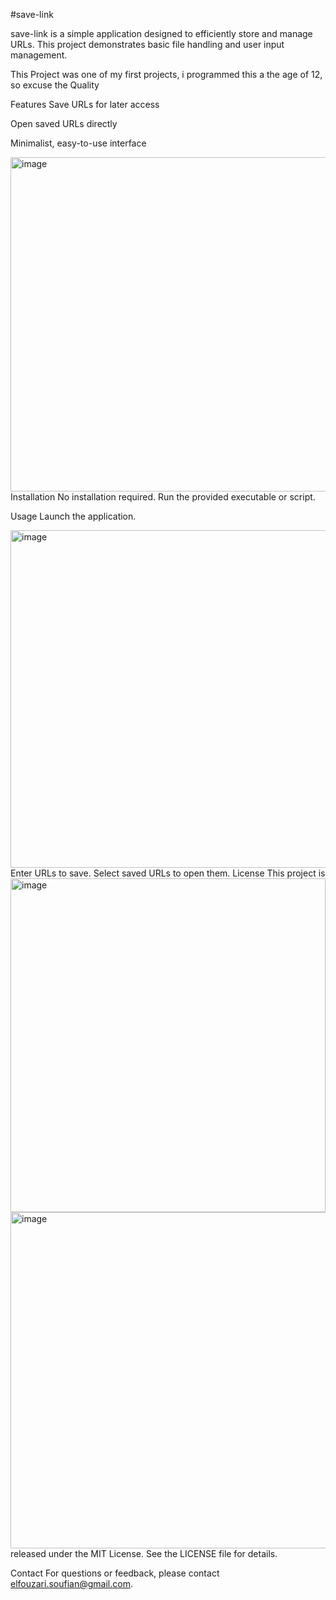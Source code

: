 #save-link

save-link is a simple application designed to efficiently store and manage URLs. This project demonstrates basic file handling and user input management.

This Project was one of my first projects, i programmed this a the age of 12, so excuse the Quality

Features
Save URLs for later access

Open saved URLs directly

Minimalist, easy-to-use interface

<img align="left" width="507" height="535" alt="image" src="https://github.com/user-attachments/assets/9ee76492-7ef4-4b66-916d-30f1df51a13b" />
Installation
No installation required. Run the provided executable or script.

Usage
Launch the application.

<img align="left" width="507" height="540" alt="image" src="https://github.com/user-attachments/assets/f98b7e32-72a7-41de-a0de-d3e99dc7217b" />
Enter URLs to save.

<img align="left" width="504" height="534" alt="image" src="https://github.com/user-attachments/assets/c01b03ef-54ee-4543-a9d7-4f98c93e989d" />
Select saved URLs to open them.

<img align="left" width="507" height="538" alt="image" src="https://github.com/user-attachments/assets/5e2546d0-3b45-46db-beb4-bd7a7f30f71a" />
License
This project is released under the MIT License. See the LICENSE file for details.

Contact
For questions or feedback, please contact elfouzari.soufian@gmail.com.
